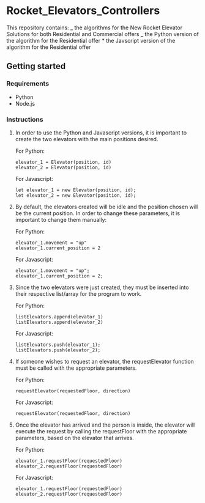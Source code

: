 # Rocket_Elevators_Controllers

This repository contains:
_ the algorithms for the New Rocket Elevator Solutions for both Residential and Commercial offers
_ the Python version of the algorithm for the Residential offer \* the Javscript version of the algorithm for the Residential offer

## Getting started

### Requirements

- Python
- Node.js

### Instructions

1. In order to use the Python and Javascript versions, it is important to create the two elevators with the main positions desired.

   For Python:

   ```
   elevator_1 = Elevator(position, id)
   elevator_2 = Elevator(position, id)
   ```

   For Javascript:

   ```
   let elevator_1 = new Elevator(position, id);
   let elevator_2 = new Elevator(position, id);
   ```

2. By default, the elevators created will be idle and the position chosen will be the current position. In order to change these parameters, it is important to change them manually:

   For Python:

   ```
   elevator_1.movement = "up"
   elevator_1.current_position = 2
   ```

   For Javascript:

   ```
   elevator_1.movement = "up";
   elevator_1.current_position = 2;
   ```

3. Since the two elevators were just created, they must be inserted into their respective list/array for the program to work.

   For Python:

   ```
   listElevators.append(elevator_1)
   listElevators.append(elevator_2)
   ```

   For Javascript:

   ```
   listElevators.push(elevator_1);
   listElevators.push(elevator_2);
   ```

4. If someone wishes to request an elevator, the requestElevator function must be called with the appropriate parameters.

   For Python:

   ```
   requestElevator(requestedFloor, direction)
   ```

   For Javascript:

   ```
   requestElevator(requestedFloor, direction)
   ```

5. Once the elevator has arrived and the person is inside, the elevator will execute the request by calling the requestFloor with the appropriate parameters, based on the elevator that arrives.

   For Python:

   ```
   elevator_1.requestFloor(requestedFloor)
   elevator_2.requestFloor(requestedFloor)
   ```

   For Javascript:

   ```
   elevator_1.requestFloor(requestedFloor)
   elevator_2.requestFloor(requestedFloor)
   ```
